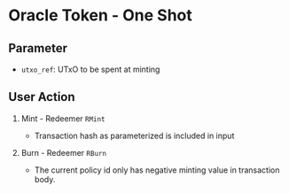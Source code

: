 # Oracle Token - One Shot

## Parameter

- `utxo_ref`: UTxO to be spent at minting

## User Action

1. Mint - Redeemer `RMint`

   - Transaction hash as parameterized is included in input

2. Burn - Redeemer `RBurn`

   - The current policy id only has negative minting value in transaction body.
